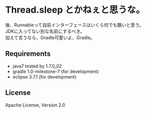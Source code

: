 # Thread.sleep とかねぇと思うな。

後、Runnableって自前インターフェースはいくら何でも酷いと思う。  
JDKに入ってない別な名前にするべき。  
加えて言うなら、Gradle可愛いよ、Gradle。

## Requirements
* java7 tested by 1.7.0_02
* gradle 1.0-milestone-7 (for development)
* eclipse 3.7.1 (for development)

## License
Apache License, Version 2.0
